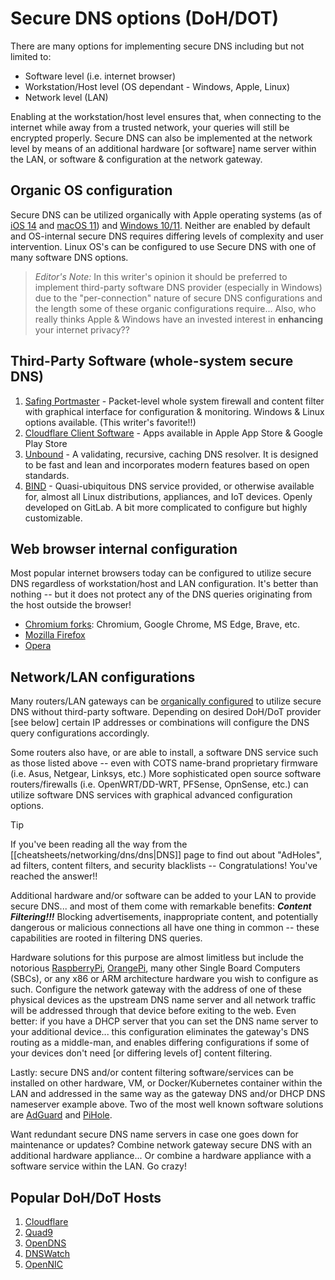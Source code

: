 # Secure DNS options (DoH/DOT)

There are many options for implementing secure DNS including but not limited to:
 - Software level (i.e. internet browser)
 - Workstation/Host level (OS dependant - Windows, Apple, Linux)
 - Network level (LAN)

Enabling at the workstation/host level ensures that, when connecting to the internet while away from a trusted network, your queries will still be encrypted properly.  Secure DNS can also be implemented at the network level by means of an additional hardware \[or software\] name server within the LAN, or software & configuration at the network gateway. 

## Organic OS configuration

Secure DNS can be utilized organically with Apple operating systems (as of [iOS 14](https://rodneylab.com/how-to-enable-encrypted-dns-on-iphone-ios-14/) and [macOS 11](https://support.apple.com/guide/mac-help/change-dns-settings-on-mac-mh14127/mac)) and [Windows 10/11](https://www.howtogeek.com/765940/how-to-enable-dns-over-https-on-windows-11/).  Neither are enabled by default and OS-internal secure DNS requires differing levels of complexity and user intervention.  Linux OS's can be configured to use Secure DNS with one of many software DNS options.

> _Editor's Note:_ In this writer's opinion it should be preferred to implement third-party software DNS provider (especially in Windows) due to the "per-connection" nature of secure DNS configurations and the length some of these organic configurations require...  Also, who really thinks Apple & Windows have an invested interest in **enhancing** your internet privacy??

## Third-Party Software (whole-system secure DNS)

1) [Safing Portmaster](https://safing.io/) - Packet-level whole system firewall and content filter with graphical interface for configuration & monitoring.  Windows & Linux options available.  (This writer's favorite!!)
2) [Cloudflare Client Software](https://developers.cloudflare.com/1.1.1.1/setup/) - Apps available in Apple App Store & Google Play Store
3) [Unbound](https://nlnetlabs.nl/projects/unbound/about/) - A validating, recursive, caching DNS resolver. It is designed to be fast and lean and incorporates modern features based on open standards.
4) [BIND](https://www.isc.org/bind/) -  Quasi-ubiquitous DNS service provided, or otherwise available for, almost all Linux distributions, appliances, and IoT devices.  Openly developed on GitLab.  A bit more complicated to configure but highly customizable.

## Web browser internal configuration

Most popular internet browsers today can be configured to utilize secure DNS regardless of workstation/host and LAN configuration.  It's better than nothing -- but it does not protect any of the DNS queries originating from the host outside the browser!

 - [Chromium forks](https://helpdeskgeek.com/how-to/what-is-secure-dns-and-how-to-enable-it-in-google-chrome/): Chromium, Google Chrome, MS Edge, Brave, etc.
 - [Mozilla Firefox](https://support.mozilla.org/en-US/kb/dns-over-https)
 - [Opera](https://winaero.com/enable-dns-over-https-in-opera-doh/)

## Network/LAN configurations

Many routers/LAN gateways can be [organically configured](https://developers.cloudflare.com/1.1.1.1/setup/router/) to utilize secure DNS without third-party software.  Depending on desired DoH/DoT provider \[see below\] certain IP addresses or combinations will configure the DNS query configurations accordingly.

Some routers also have, or are able to install, a software DNS service such as those listed above -- even with COTS name-brand proprietary firmware (i.e. Asus, Netgear, Linksys, etc.)  More sophisticated open source software routers/firewalls (i.e. OpenWRT/DD-WRT, PFSense, OpnSense, etc.) can utilize software DNS services with graphical advanced configuration options.

>[!tip]
>If you've been reading all the way from the [[cheatsheets/networking/dns/dns|DNS]] page to find out about "AdHoles", ad filters, content filters, and security blacklists -- Congratulations!  You've reached the answer!!

Additional hardware and/or software can be added to your LAN to provide secure DNS... and most of them come with remarkable benefits: **_Content Filtering!!!_**  Blocking advertisements, inappropriate content, and potentially dangerous or malicious connections all have one thing in common -- these capabilities are rooted in filtering DNS queries.

Hardware solutions for this purpose are almost limitless but include the notorious [RaspberryPi](https://www.raspberrypi.com/), [OrangePi](http://www.orangepi.org/), many other Single Board Computers (SBCs), or any x86 or ARM architecture hardware you wish to configure as such.  Configure the network gateway with the address of one of these physical devices as the upstream DNS name server and all network traffic will be addressed through that device before exiting to the web.  Even better: if you have a DHCP server that you can set the DNS name server to your additional device... this configuration eliminates the gateway's DNS routing as a middle-man, and enables differing configurations if some of your devices don't need \[or differing levels of\] content filtering.

Lastly: secure DNS and/or content filtering software/services can be installed on other hardware, VM, or Docker/Kubernetes container within the LAN and addressed in the same way as the gateway DNS and/or DHCP DNS nameserver example above.  Two of the most well known software solutions are [AdGuard](https://adguard.com/en/welcome.html) and [PiHole](https://pi-hole.net/). 

Want redundant secure DNS name servers in case one goes down for maintenance or updates?  Combine network gateway secure DNS with an additional hardware appliance... Or combine a hardware appliance with a software service within the LAN.  Go crazy!

## Popular DoH/DoT Hosts

1) [Cloudflare](https://www.cloudflare.com/dns/)
2) [Quad9](https://www.quad9.net/)
3) [OpenDNS](https://www.opendns.com/)
4) [DNSWatch](https://dns.watch/)
5) [OpenNIC](https://www.opennic.org/)
